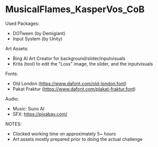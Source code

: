 # MusicalFlames_KasperVos_CoB
 
Used Packages:
- DOTween (by Demigiant)
- Input System (by Unity)

Art Assets:
- Bing AI Art Creator for background/slider/inputvisuals
- Krita (tool) to edit the "Loss" image, the slider, and the inputvisuals

Fonts:
- Old London (https://www.dafont.com/old-london.font)
- Pakat Fraktur (https://www.dafont.com/plakat-fraktur.font)

Audio:
- Music: Suno AI
- SFX: https://pixabay.com/

NOTES:
- Clocked working time on approximately 5~ hours
- Art assets mostly prepared prior to doing the actual challenge
